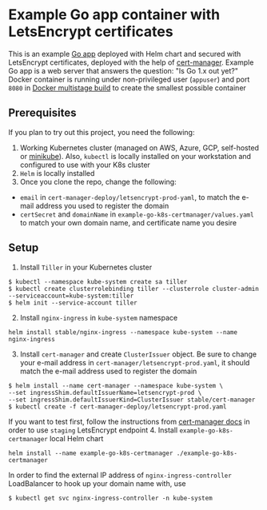 # Example Go app container with LetsEncrypt certificates

This is an example [Go app](https://github.com/golang/example/tree/master/outyet) deployed with Helm chart and secured with LetsEncrypt certificates, deployed with the help of [cert-manager](https://github.com/jetstack/cert-manager/). 
Example Go app is a web server that answers the question: "Is Go 1.x out yet?"
Docker container is running under non-privileged user (`appuser`) and port `8080` in [Docker multistage build](https://docs.docker.com/develop/develop-images/multistage-build/) to create the smallest possible container

## Prerequisites
If you plan to try out this project, you need the following:

1. Working Kubernetes cluster (managed on AWS, Azure, GCP, self-hosted or [minikube](https://kubernetes.io/docs/setup/minikube/)). Also, `kubectl` is locally installed on your workstation and configured to use with your K8s cluster
2. `Helm` is locally installed
3. Once you clone the repo, change the following:
- `email` in `cert-manager-deploy/letsencrypt-prod-yaml`, to match the e-mail address you used to register the domain
- `certSecret` and `domainName` in `example-go-k8s-certmanager/values.yaml` to match your own domain name, and certificate name you desire

## Setup

1. Install `Tiller` in your Kubernetes cluster
```
$ kubectl --namespace kube-system create sa tiller
$ kubectl create clusterrolebinding tiller --clusterrole cluster-admin --serviceaccount=kube-system:tiller
$ helm init --service-account tiller
```
2. Install `nginx-ingress` in `kube-system` namespace
```
helm install stable/nginx-ingress --namespace kube-system --name nginx-ingress
```
3. Install `cert-manager` and create `ClusterIssuer` object. Be sure to change your e-mail address in `cert-manager/letsencrypt-prod.yaml`, it should match the e-mail address used to register the domain
```
$ helm install --name cert-manager --namespace kube-system \
--set ingressShim.defaultIssuerName=letsencrypt-prod \
--set ingressShim.defaultIssuerKind=ClusterIssuer stable/cert-manager
$ kubectl create -f cert-manager-deploy/letsencrypt-prod.yaml
```
If you want to test first, follow the instructions from [cert-manager docs](http://docs.cert-manager.io/en/latest/tutorials/acme/http-validation.html) in order to use `staging` LetsEncrypt endpoint
4. Install `example-go-k8s-certmanager` local Helm chart
```
helm install --name example-go-k8s-certmanager ./example-go-k8s-certmanager
```

In order to find the external IP address of `nginx-ingress-controller` LoadBalancer to hook up your domain name with, use
```
$ kubectl get svc nginx-ingress-controller -n kube-system
```
